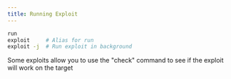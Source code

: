 ```yaml
---
title: Running Exploit
---
```


````bash
run
exploit 	# Alias for run
exploit -j 	# Run exploit in background
````

Some exploits allow you to use the "check" command to see if the exploit will work on the target